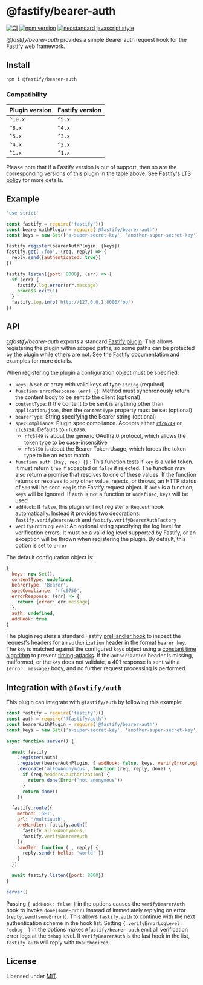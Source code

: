 # @fastify/bearer-auth

[![CI](https://github.com/fastify/fastify-bearer-auth/actions/workflows/ci.yml/badge.svg?branch=master)](https://github.com/fastify/fastify-bearer-auth/actions/workflows/ci.yml)
[![npm version](https://img.shields.io/npm/v/@fastify/bearer-auth)](https://www.npmjs.com/package/@fastify/bearer-auth)
[![neostandard javascript style](https://img.shields.io/badge/code_style-neostandard-brightgreen?style=flat)](https://github.com/neostandard/neostandard)

*@fastify/bearer-auth* provides a simple Bearer auth request hook for the [Fastify][fastify]
web framework.

[fastify]: https://fastify.dev/


## Install
```
npm i @fastify/bearer-auth
```

### Compatibility
| Plugin version | Fastify version |
| ---------------|-----------------|
| `^10.x`        | `^5.x`          |
| `^8.x`         | `^4.x`          |
| `^5.x`         | `^3.x`          |
| `^4.x`         | `^2.x`          |
| `^1.x`         | `^1.x`          |


Please note that if a Fastify version is out of support, then so are the corresponding versions of this plugin
in the table above.
See [Fastify's LTS policy](https://github.com/fastify/fastify/blob/main/docs/Reference/LTS.md) for more details.

## Example

```js
'use strict'

const fastify = require('fastify')()
const bearerAuthPlugin = require('@fastify/bearer-auth')
const keys = new Set(['a-super-secret-key', 'another-super-secret-key'])

fastify.register(bearerAuthPlugin, {keys})
fastify.get('/foo', (req, reply) => {
  reply.send({authenticated: true})
})

fastify.listen({port: 8000}, (err) => {
  if (err) {
    fastify.log.error(err.message)
    process.exit(1)
  }
  fastify.log.info('http://127.0.0.1:8000/foo')
})
```

## API

*@fastify/bearer-auth* exports a standard [Fastify plugin](https://github.com/fastify/fastify-plugin).
This allows registering the plugin within scoped paths, so some paths can be protected
by the plugin while others are not. See the [Fastify](https://fastify.dev/docs/latest)
documentation and examples for more details.

When registering the plugin a configuration object must be specified:

* `keys`: A `Set` or array with valid keys of type `string` (required)
* `function errorResponse (err) {}`: Method must synchronously return the content body to be
sent to the client (optional)
* `contentType`: If the content to be sent is anything other than
`application/json`, then the `contentType` property must be set (optional)
* `bearerType`: String specifying the Bearer string (optional)
* `specCompliance`:
Plugin spec compliance. Accepts either
[`rfc6749`](https://datatracker.ietf.org/doc/html/rfc6749) or
[`rfc6750`](https://datatracker.ietf.org/doc/html/rfc6750).
Defaults to `rfc6750`.
  * `rfc6749` is about the generic OAuth2.0 protocol, which allows the token type to be case-insensitive
  * `rfc6750` is about the Bearer Token Usage, which forces the token type to be an exact match
* `function auth (key, req) {}` : This function tests if `key` is a valid token. It must return
  `true` if accepted or `false` if rejected. The function may also return a promise that resolves
  to one of these values. If the function returns or resolves to any other value, rejects, or throws,
  an HTTP status of `500` will be sent. `req` is the Fastify request object. If `auth` is a function,
  `keys` will be ignored. If `auth` is not a function or `undefined`, `keys` will be used
* `addHook`: If `false`, this plugin will not register `onRequest` hook automatically.
  Instead it provides two decorations: `fastify.verifyBearerAuth` and
   `fastify.verifyBearerAuthFactory`
* `verifyErrorLogLevel`: An optional string specifying the log level for verification errors.
  It must be a valid log level supported by Fastify, or an exception will be thrown when
  registering the plugin. By default, this option is set to `error`

The default configuration object is:

  ```js
  {
    keys: new Set(),
    contentType: undefined,
    bearerType: 'Bearer',
    specCompliance: 'rfc6750',
    errorResponse: (err) => {
      return {error: err.message}
    },
    auth: undefined,
    addHook: true
}
```

The plugin registers a standard Fastify [preHandler hook][prehook] to inspect the request's
headers for an `authorization` header in the format `bearer key`. The `key` is matched against
the configured `keys` object using a [constant time algorithm](https://en.wikipedia.org/wiki/Time_complexity#Constant_time)
to prevent [timing-attacks](https://snyk.io/blog/node-js-timing-attack-ccc-ctf/). If the
`authorization` header is missing, malformed, or the `key` does not validate, a 401 response
is sent with a `{error: message}` body, and no further request processing is performed.

[prehook]: https://github.com/fastify/fastify/blob/main/docs/Reference/Hooks.md

## Integration with `@fastify/auth`

This plugin can integrate with `@fastify/auth` by following this example:

```js
const fastify = require('fastify')()
const auth = require('@fastify/auth')
const bearerAuthPlugin = require('@fastify/bearer-auth')
const keys = new Set(['a-super-secret-key', 'another-super-secret-key'])

async function server() {

  await fastify
    .register(auth)
    .register(bearerAuthPlugin, { addHook: false, keys, verifyErrorLogLevel: 'debug' })
    .decorate('allowAnonymous', function (req, reply, done) {
      if (req.headers.authorization) {
        return done(Error('not anonymous'))
      }
      return done()
    })

  fastify.route({
    method: 'GET',
    url: '/multiauth',
    preHandler: fastify.auth([
      fastify.allowAnonymous,
      fastify.verifyBearerAuth
    ]),
    handler: function (_, reply) {
      reply.send({ hello: 'world' })
    }
  })

  await fastify.listen({port: 8000})
}

server()
```

Passing `{ addHook: false }` in the options causes the `verifyBearerAuth` hook to invoke
`done(someError)` instead of immediately replying on error (`reply.send(someError)`). This allows
`fastify.auth` to continue with the next authentication scheme in the hook list.
Setting `{ verifyErrorLogLevel: 'debug' }` in the options makes `@fastify/bearer-auth` emit
all verification error logs at the `debug` level. If `verifyBearerAuth` is the last hook in the list,
`fastify.auth` will reply with `Unauthorized`.

## License

Licensed under [MIT](./LICENSE).
